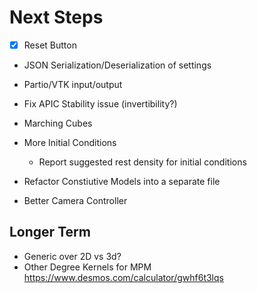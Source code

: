 # Next Steps

* [X] Reset Button  
* JSON Serialization/Deserialization of settings
* Partio/VTK input/output
* Fix APIC Stability issue (invertibility?)
* Marching Cubes
* More Initial Conditions
    - Report suggested rest density for initial conditions 

* Refactor Constiutive Models into a separate file
* Better Camera Controller

## Longer Term
* Generic over 2D vs 3d?
* Other Degree Kernels for MPM
     https://www.desmos.com/calculator/gwhf6t3lqs

